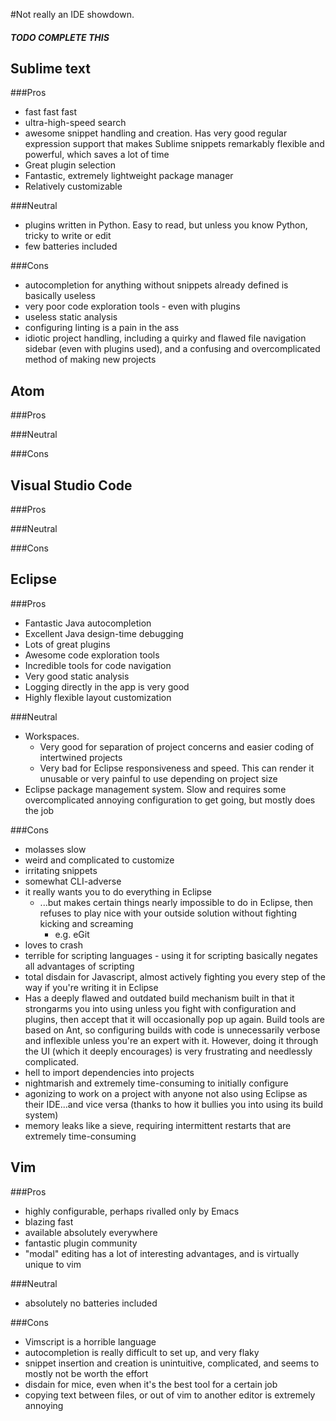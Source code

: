 #Not really an IDE showdown.

##### TODO COMPLETE THIS

Sublime text
------------
###Pros
*   fast fast fast
*   ultra-high-speed search
*   awesome snippet handling and creation. Has very good regular expression support that makes
    Sublime snippets remarkably flexible and powerful, which saves a lot of time
*   Great plugin selection
*   Fantastic, extremely lightweight package manager
*   Relatively customizable

###Neutral
*   plugins written in Python. Easy to read, but unless you know Python, tricky to write or edit
*   few batteries included

###Cons
*   autocompletion for anything without snippets already defined is basically useless
*   very poor code exploration tools - even with plugins
*   useless static analysis
*   configuring linting is a pain in the ass
*   idiotic project handling, including a quirky and flawed file navigation sidebar (even with
    plugins used), and a confusing and overcomplicated method of making new projects

Atom
----
###Pros

###Neutral

###Cons


Visual Studio Code
------------------
###Pros

###Neutral

###Cons


Eclipse
-------
###Pros
*   Fantastic Java autocompletion
*   Excellent Java design-time debugging
*   Lots of great plugins
*   Awesome code exploration tools
*   Incredible tools for code navigation
*   Very good static analysis
*   Logging directly in the app is very good
*   Highly flexible layout customization

###Neutral
*   Workspaces.
    *   Very good for separation of project concerns and easier coding of intertwined projects
    *   Very bad for Eclipse responsiveness and speed. This can render it unusable or very painful
        to use depending on project size
*   Eclipse package management system. Slow and requires some overcomplicated annoying
    configuration to get going, but mostly does the job

###Cons
*   molasses slow
*   weird and complicated to customize
*   irritating snippets
*   somewhat CLI-adverse
*   it really wants you to do everything in Eclipse
    *   ...but makes certain things nearly impossible to do in Eclipse, then refuses to play nice
        with your outside solution without fighting kicking and screaming
        *   e.g. eGit
*   loves to crash
*   terrible for scripting languages - using it for scripting basically negates all advantages of
    scripting
*   total disdain for Javascript, almost actively fighting you every step of the way if you're
    writing it in Eclipse
*   Has a deeply flawed and outdated build mechanism built in that it strongarms you into using
    unless you fight with configuration and plugins, then accept that it will occasionally pop up
    again. Build tools are based on Ant, so configuring builds with code is unnecessarily verbose
    and inflexible unless you're an expert with it. However, doing it through the UI (which it deeply
    encourages) is very frustrating and needlessly complicated.
*   hell to import dependencies into projects
*   nightmarish and extremely time-consuming to initially configure
*   agonizing to work on a project with anyone not also using Eclipse as their IDE...and vice versa
    (thanks to how it bullies you into using its build system)
*   memory leaks like a sieve, requiring intermittent restarts that are extremely time-consuming

Vim
---
###Pros
*   highly configurable, perhaps rivalled only by Emacs
*   blazing fast
*   available absolutely everywhere
*   fantastic plugin community
*   "modal" editing has a lot of interesting advantages, and is virtually unique to vim

###Neutral
*   absolutely no batteries included

###Cons
*   Vimscript is a horrible language
*   autocompletion is really difficult to set up, and very flaky
*   snippet insertion and creation is unintuitive, complicated, and seems to mostly not be worth
    the effort
*   disdain for mice, even when it's the best tool for a certain job
*   copying text between files, or out of vim to another editor is extremely annoying
